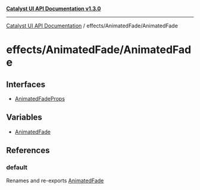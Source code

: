 [**Catalyst UI API Documentation v1.3.0**](../../../README.md)

---

[Catalyst UI API Documentation](../../../README.md) / effects/AnimatedFade/AnimatedFade

# effects/AnimatedFade/AnimatedFade

## Interfaces

- [AnimatedFadeProps](interfaces/AnimatedFadeProps.md)

## Variables

- [AnimatedFade](variables/AnimatedFade.md)

## References

### default

Renames and re-exports [AnimatedFade](variables/AnimatedFade.md)
